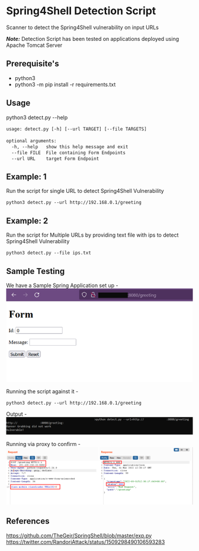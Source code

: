 # Spring4Shell Detection Script
Scanner to detect the Spring4Shell vulnerability on input URLs

***Note:*** Detection Script has been tested on applications deployed using Apache Tomcat Server

## Prerequisite's
- python3
- python3 -m pip install -r requirements.txt

## Usage
python3 detect.py --help

```
usage: detect.py [-h] [--url TARGET] [--file TARGETS]

optional arguments:
  -h, --help   show this help message and exit
  --file FILE  File containing Form Endpoints
  --url URL    target Form Endpoint
```

## Example: 1
Run the script for single URL to detect Spring4Shell Vulnerability
```
python3 detect.py --url http://192.168.0.1/greeting
```

## Example: 2
Run the script for Multiple URLs by providing text file with ips to detect Spring4Shell Vulnerability
```
python3 detect.py --file ips.txt
```

## Sample Testing
We have a Sample Spring Application set up -
![](images/ex1.png)

Running the script against it -
```
python3 detect.py --url http://192.168.0.1/greeting
```
Output -
![](images/ex3.png)

Running via proxy to confirm -
![](images/ex2.png)

## References
https://github.com/TheGejr/SpringShell/blob/master/exp.py
https://twitter.com/RandoriAttack/status/1509298490106593283

